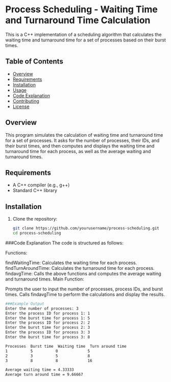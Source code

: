 # Process Scheduling - Waiting Time and Turnaround Time Calculation

This is a C++ implementation of a scheduling algorithm that calculates the waiting time and turnaround time for a set of processes based on their burst times.

## Table of Contents

- [Overview](#overview)
- [Requirements](#requirements)
- [Installation](#installation)
- [Usage](#usage)
- [Code Explanation](#code-explanation)
- [Contributing](#contributing)
- [License](#license)

## Overview

This program simulates the calculation of waiting time and turnaround time for a set of processes. It asks for the number of processes, their IDs, and their burst times, and then computes and displays the waiting time and turnaround time for each process, as well as the average waiting and turnaround times.

## Requirements

- A C++ compiler (e.g., g++)
- Standard C++ library

## Installation

1. Clone the repository:

   ```bash
   git clone https://github.com/yourusername/process-scheduling.git
   cd process-scheduling

###Code Explanation
The code is structured as follows:

Functions:

findWaitingTime: Calculates the waiting time for each process.
findTurnAroundTime: Calculates the turnaround time for each process.
findavgTime: Calls the above functions and computes the average waiting and turnaround times.
Main Function:

Prompts the user to input the number of processes, process IDs, and burst times.
Calls findavgTime to perform the calculations and display the results.

  ```bash
###Example Output
Enter the number of processes: 3
Enter the process ID for process 1: 1
Enter the burst time for process 1: 5
Enter the process ID for process 2: 2
Enter the burst time for process 2: 3
Enter the process ID for process 3: 3
Enter the burst time for process 3: 8

Processes  Burst time  Waiting time  Turn around time
 1          5          0             5
 2          3          5             8
 3          8          8             16

Average waiting time = 4.33333
Average turn around time = 9.66667

